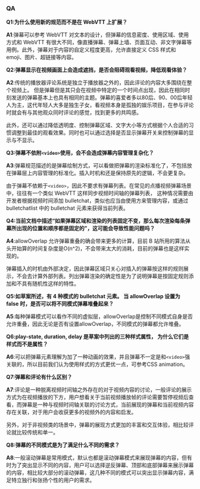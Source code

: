 ### QA



**Q1:为什么使用新的规范而不是在 WebVTT 上扩展？**

**A1**:弹幕可以参考 WebVTT 对文本的设计，但弹幕的信息密度、使用区域、使用方式和 WebVTT 有很大不同，像直播弹幕、弹幕上墙、页面互动、非文字弹幕等用例。此外，弹幕对于内容的自定义程度更高，允许直接定义 CSS 样式和 emoji、图片、超链接等内容。



**Q2:弹幕显示在视频画面上会造成遮挡，是否会阻碍观看视频，降低观看体验？**

**A2**:传统的播放器评论系统是独立于播放器之外的，因此评论的内容大多围绕在整个视频上。 但是弹幕但是其只会在视频中特定的一个时间点出现，因此在相同时刻发送的弹幕基本上也具有相同的主题。弹幕的喜爱者多以80后、90、00后年轻人为主，这代年轻人大多是独生子女，看视频本身是孤独的娱乐项目，在参与评论时就会有与其他观众同时评论的感觉，找到更多的共鸣感。

此外，还可以通过降低透明度、控制弹幕区域、文字大小等方式根据个人合适的习惯调整到最佳的观看效果。同时也可以通过选择是否显示弹幕开关来控制弹幕的显示与不显示。



**Q3:弹幕不依附`<video>`使用，会不会造成弹幕内容管理复杂化？**

**A3**:弹幕规范描述的是弹幕绘制方式，可以看做把弹幕的渲染标准化了，不包括放在弹幕层上内容管理的标准化。插入时机和还是保持原先的逻辑，不会更复杂。

由于弹幕不依赖于`<video>`，因此不要求有弹幕列表。在常见的点播视频弹幕场景中，往往有一个类似 WebVTT 这样同步视频时间轴的弹幕列表， 这种情况需要由开发者根据视频时间添加 bulletchat，类似也应当由使用方来管理内容，或通过 bulletchatlist 中的 bulletchat 元素来获得当前列表。



**Q4:当前文档中描述“如果弹幕区域和渲染的列表固定不变，那么每次渲染每条弹幕所出现的位置和顺序都是固定的”，这可能会导致性能问题吗？**

**A4**:allowOverlap 允许弹幕重叠的确会带来更多的计算，目前 B 站所用的算法从头开始算的时间复杂度是O(n^2)，不会带来太大的消耗，目前的弹幕也是这样实现的。

弹幕插入的时机由外部决定，因此弹幕区域只关心对插入的弹幕按这样的规则展示，不会去计算外部列表。列出弹幕渲染的确定性是为了说明弹幕是按固定规则添加和不具有随机性这样的特性。



**Q5:如草案所述，有 4 种模式的 bulletchat 元素。 当 allowOverlap 设置为 false 时，是否可以将不同模式弹幕堆叠起来？**

**A5**:每种弹幕模式可以看作不同的虚拟层，allowOverlap是控制不同模式自身是否允许重叠，因此无论是否有设置allowOverlap，不同模式的弹幕都允许堆叠。



**Q6:play-state, duration, delay 是草案中列出的三种样式属性， 为什么它们是样式而不是属性？**

**A6**:可以把弹幕元素理解为加了一种动画的效果，并且弹幕不一定是和`<video>`强关联的，所以目前我们认为使用样式的方式更优一点，可参考CSS animation。



**Q7:弹幕和评论有什么区别？**

**A7**:评论是一种脱离视频时间轴之外存在的对于视频内容的讨论，一般评论的展示方式为在视频播放的下方，用户想看关于当前视频播放帧的评论需要暂停视频后查看，而弹幕是一种与视频时间轴关联的讨论方式，当前展现的弹幕和当前视频内容存在关联，对于用户会收获更多的视频外的内容和启发。

另外，对于非视频类的场景中，弹幕的展现方式更加的丰富和交互体验，相比较评论就比较传统和单一。



**Q8:弹幕的不同模式是为了满足什么不同的需求？**

**A8**:一般滚动弹幕是常用模式，默认也都是滚动弹幕模式来展现弹幕的内容，但有时为了突出显示不同的内容，用户可以选择逆反弹幕、顶部和底部弹幕来展示弹幕的内容，相比较大部分的滚动弹幕，这几种不同的模式可以突出显示弹幕内容，满足特立独行和张扬个性的用户的需求。

